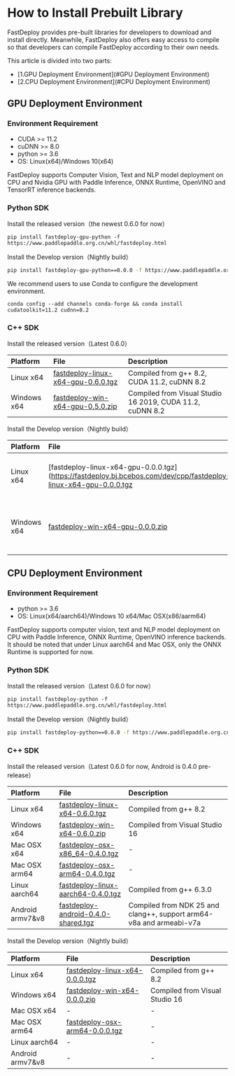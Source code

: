 # How to Install Prebuilt Library

FastDeploy provides pre-built libraries for developers to download and install directly. Meanwhile, FastDeploy also offers easy access to compile so that developers can compile FastDeploy according to their own needs.

This article is divided into two parts:
- [1.GPU Deployment Environment](#GPU Deployment Environment)
- [2.CPU Deployment Environment](#CPU Deployment Environment)

## GPU Deployment Environment

### Environment Requirement

- CUDA >= 11.2
- cuDNN >= 8.0
- python >= 3.6
- OS: Linux(x64)/Windows 10(x64)

FastDeploy supports Computer Vision, Text and NLP model deployment on CPU and Nvidia GPU with Paddle Inference, ONNX Runtime, OpenVINO and TensorRT inference backends.

### Python SDK

Install the released version（the newest 0.6.0 for now）

```
pip install fastdeploy-gpu-python -f https://www.paddlepaddle.org.cn/whl/fastdeploy.html
```

Install the Develop version（Nightly build）

```bash
pip install fastdeploy-gpu-python==0.0.0 -f https://www.paddlepaddle.org.cn/whl/fastdeploy_nightly_build.html
```

We recommend users to use Conda to configure the development environment.

```
conda config --add channels conda-forge && conda install cudatoolkit=11.2 cudnn=8.2
```

### C++ SDK

Install the released version（Latest 0.6.0）

| Platform    | File                                                                                                                  | Description                                               |
|:----------- |:--------------------------------------------------------------------------------------------------------------------- |:--------------------------------------------------------- |
| Linux x64   | [fastdeploy-linux-x64-gpu-0.6.0.tgz](https://bj.bcebos.com/fastdeploy/release/cpp/fastdeploy-linux-x64-gpu-0.6.0.tgz) | Compiled from g++ 8.2, CUDA 11.2, cuDNN 8.2               |
| Windows x64 | [fastdeploy-win-x64-gpu-0.5.0.zip](https://bj.bcebos.com/fastdeploy/release/cpp/fastdeploy-win-x64-gpu-0.6.0.zip)     | Compiled from Visual Studio 16 2019, CUDA 11.2, cuDNN 8.2 |

Install the Develop version（Nightly build）

| Platform    | File                                                                                                                  | Description                                               |
|:----------- |:--------------------------------------------------------------------------------------------------------------------- |:--------------------------------------------------------- |
| Linux x64   | [fastdeploy-linux-x64-gpu-0.0.0.tgz](https://fastdeploy.bj.bcebos.com/dev/cpp/fastdeploy-linux-x64-gpu-0.0.0.tgz | Compiled from g++ 8.2, CUDA 11.2, cuDNN 8.2               |
| Windows x64 | [fastdeploy-win-x64-gpu-0.0.0.zip](https://fastdeploy.bj.bcebos.com/dev/cpp/fastdeploy-win-x64-gpu-0.0.0.zip)     | Compiled from Visual Studio 16 2019, CUDA 11.2, cuDNN 8.2 |

## CPU Deployment Environment

### Environment Requirement

- python >= 3.6
- OS: Linux(x64/aarch64)/Windows 10 x64/Mac OSX(x86/aarm64)

FastDeploy supports computer vision, text and NLP model deployment on CPU with Paddle Inference, ONNX Runtime, OpenVINO inference backends. It should be noted that under Linux aarch64 and Mac OSX, only the ONNX Runtime is supported for now.

### Python SDK

Install the released version（Latest 0.6.0 for now）

```
pip install fastdeploy-python -f https://www.paddlepaddle.org.cn/whl/fastdeploy.html
```

Install the Develop version（Nightly build）

```bash
pip install fastdeploy-python==0.0.0 -f https://www.paddlepaddle.org.cn/whl/fastdeploy_nightly_build.html
```

### C++ SDK

Install the released version（Latest 0.6.0 for now, Android is 0.4.0 pre-release）

| Platform      | File                                                                                                                  | Description                    |
|:------------- |:--------------------------------------------------------------------------------------------------------------------- |:------------------------------ |
| Linux x64     | [fastdeploy-linux-x64-0.6.0.tgz](https://bj.bcebos.com/fastdeploy/release/cpp/fastdeploy-linux-x64-0.6.0.tgz)         | Compiled from g++ 8.2          |
| Windows x64   | [fastdeploy-win-x64-0.6.0.zip](https://bj.bcebos.com/fastdeploy/release/cpp/fastdeploy-win-x64-0.6.0.zip)             | Compiled from Visual Studio 16 |
| Mac OSX x64   | [fastdeploy-osx-x86_64-0.4.0.tgz](https://bj.bcebos.com/fastdeploy/release/cpp/fastdeploy-osx-x86_64-0.4.0.tgz)       | -                              |
| Mac OSX arm64 | [fastdeploy-osx-arm64-0.4.0.tgz](https://bj.bcebos.com/fastdeploy/release/cpp/fastdeploy-osx-arm64-0.4.0.tgz)         | -                              |
| Linux aarch64 | [fastdeploy-linux-aarch64-0.4.0.tgz](https://bj.bcebos.com/fastdeploy/release/cpp/fastdeploy-linux-aarch64-0.4.0.tgz) | Compiled from g++ 6.3.0        |
| Android armv7&v8 | [fastdeploy-android-0.4.0-shared.tgz](https://bj.bcebos.com/fastdeploy/release/android/fastdeploy-android-0.4.0-shared.tgz) |  Compiled from NDK 25 and clang++, support arm64-v8a and armeabi-v7a |

Install the Develop version（Nightly build）

| Platform      | File                                                                                                                  | Description                    |
|:------------- |:--------------------------------------------------------------------------------------------------------------------- |:------------------------------ |
| Linux x64     | [fastdeploy-linux-x64-0.0.0.tgz](https://fastdeploy.bj.bcebos.com/dev/cpp/fastdeploy-linux-x64-0.0.0.tgz)         | Compiled from g++ 8.2          |
| Windows x64   | [fastdeploy-win-x64-0.0.0.zip](https://fastdeploy.bj.bcebos.com/dev/cpp/fastdeploy-win-x64-0.0.0.zip)             | Compiled from Visual Studio 16 |
| Mac OSX x64   | -       | -                              |
| Mac OSX arm64 | [fastdeploy-osx-arm64-0.0.0.tgz](https://fastdeploy.bj.bcebos.com/dev/cpp/fastdeploy-osx-arm64-0.0.0.tgz)         | -                              |
| Linux aarch64 | - | -       |
| Android armv7&v8 | - | - |

